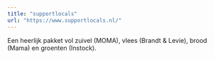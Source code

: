 ```yaml
---
title: "supportlocals"
url: "https://www.supportlocals.nl/"
---
```


Een heerlijk pakket vol zuivel (MOMA), vlees (Brandt & Levie), brood (Mama) en groenten (Instock).
